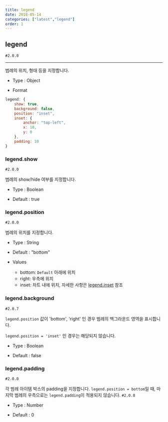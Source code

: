 ```yaml
---
title: legend
date: 2018-05-14
categories: ["latest","legend"]
order: 1
---
```


## legend

`#2.0.0`

---

범례의 위치, 형태 등을 지정합니다.

* Type : Object

* Format
```javascript
legend: {
	show: true,
	background: false,
	position: "inset",
	inset: {
		anchor: "top-left",
		x: 10,
		y: 0
	},
	padding: 10
}
```

### legend.show

`#2.0.0`

범례의 show/hide 여부를 지정합니다.

* Type : Boolean

* Default : true

### legend.position

`#2.0.0`

범례의 위치를 지정합니다.

* Type : String

* Default : "bottom"

* Values

	* bottom: `Default` 아래에 위치
	* right: 우측에 위치
	* inset: 차트 내에 위치, 자세한 사항은 [legend.inset](./legend.inset.html) 참조

### legend.background

`#2.0.7`

`legend.position` 값이 'bottom', 'right' 인 경우 범례의 백그라운드 영역을 표시합니다.

`legend.position = 'inset'` 인 경우는 해당되지 않습니다.

* Type : Boolean

* Default : false


### legend.padding

`#2.0.0`

각 범례 아이템 박스의 padding을 지정합니다.
`legend.position = bottom`일 때, 마지막 범례의 우측으로는 `legend.padding`이 적용되지 않습니다. `#2.0.8`

* Type : Number

* Default : 0
